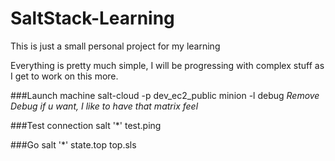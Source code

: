 # SaltStack-Learning

This is just a small personal project for my learning

Everything is pretty much simple, I will be progressing with complex stuff as I get to work on this more.

###Launch machine
salt-cloud -p dev_ec2_public minion -l debug *Remove Debug if u want, I like to have that matrix feel*

###Test connection
salt '*' test.ping

###Go
salt '*' state.top top.sls
